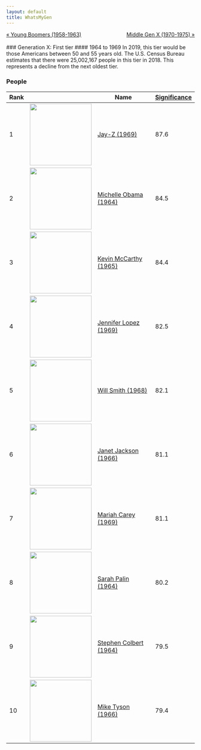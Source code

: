 ```yaml
---
layout: default
title: WhatsMyGen
---
```

<div style="overflow: hidden"><a href="/mike-gen/generations/boomer-young.html" class="previous" style="float: left !important">&laquo; Young Boomers (1958-1963)</a><a href="/mike-gen/generations/genx-middle.html" class="next" style="float: right !important">Middle Gen X (1970-1975) &raquo;</a></div>
<br>
### Generation X: First tier
#### 1964 to 1969
In 2019, this tier would be those Americans between 50 and 55 years old. The U.S. Census Bureau estimates that there were 25,002,167 people in this tier in 2018. This represents a decline from the next oldest tier.

### People

Rank |     | Name                               | <a href="/mike-gen/FAQ.html#Significance">Significance</a> 
---- | --- | ---------------------------------- | -------- 
1    | <img src="https://upload.wikimedia.org/wikipedia/commons/9/9c/Jay-Z_%40_Shawn_%27Jay-Z%27_Carter_Foundation_Carnival_%28crop_2%29.jpg" width="165" /> | [Jay-Z (1969)](https://en.wikipedia.org/wiki/Jay-Z) | 87.6
2    | <img src="https://upload.wikimedia.org/wikipedia/commons/4/4b/Michelle_Obama_2013_official_portrait.jpg" width="165" /> | [Michelle Obama (1964)](https://en.wikipedia.org/wiki/Michelle_Obama) | 84.5
3    | <img src="https://upload.wikimedia.org/wikipedia/commons/3/3a/Kevin_McCarthy%2C_official_photo%2C_116th_Congress.jpg" width="165" /> | [Kevin McCarthy (1965)](https://en.wikipedia.org/wiki/Kevin_McCarthy_(California_politician)) | 84.4
4    | <img src="https://upload.wikimedia.org/wikipedia/commons/0/07/Jennifer_Lopez_at_GLAAD_Media_Awards_%28cropped%29.jpg" width="165" /> | [Jennifer Lopez (1969)](https://en.wikipedia.org/wiki/Jennifer_Lopez) | 82.5
5    | <img src="https://upload.wikimedia.org/wikipedia/commons/6/67/Will_Smith_by_Gage_Skidmore_2.jpg" width="165" /> | [Will Smith (1968)](https://en.wikipedia.org/wiki/Will_Smith) | 82.1
6    | <img src="https://upload.wikimedia.org/wikipedia/commons/9/9c/JanetJacksonUnbreakableTourSanFran2015_%28cropped%29.jpg" width="165" /> | [Janet Jackson (1966)](https://en.wikipedia.org/wiki/Janet_Jackson) | 81.1
7    | <img src="https://upload.wikimedia.org/wikipedia/commons/f/f2/Mariah_Carey_WBLS_2018_Interview_4.jpg" width="165" /> | [Mariah Carey (1969)](https://en.wikipedia.org/wiki/Mariah_Carey) | 81.1
8    | <img src="https://upload.wikimedia.org/wikipedia/commons/e/ec/Sarah_Palin_by_Gage_Skidmore_2.jpg" width="165" /> | [Sarah Palin (1964)](https://en.wikipedia.org/wiki/Sarah_Palin) | 80.2
9    | <img src="https://upload.wikimedia.org/wikipedia/commons/7/7f/Stephen_Colbert_December_2017.jpg" width="165" /> | [Stephen Colbert (1964)](https://en.wikipedia.org/wiki/Stephen_Colbert) | 79.5
10   | <img src="https://upload.wikimedia.org/wikipedia/commons/e/e1/Mike_Tyson_2019_by_Glenn_Francis.jpg" width="165" /> | [Mike Tyson (1966)](https://en.wikipedia.org/wiki/Mike_Tyson) | 79.4
